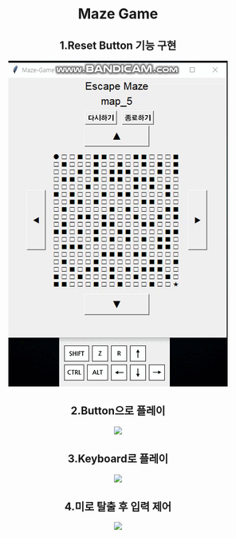 <div align = center>
  <h1>Maze Game</h1>  
  <h2>1.Reset Button 기능 구현</h2>
  <div>
    <a href="Reset Button"><img src = "https://github.com/seokho94/PORTFOLIO/blob/main/PythonProject/mazeGame/images/reset_button.gif"></a>
  </div>  
  <h2>2.Button으로 플레이</h2>
  <div>
    <a href="Button Play"><img src = "https://github.com/seokho94/PORTFOLIO/blob/main/PythonProject/mazeGame/images/button_play.gif"></a>
  </div>  
  <h2>3.Keyboard로 플레이</h2>
  <div>
    <a href="Keyboard Play"><img src = "https://github.com/seokho94/PORTFOLIO/blob/main/PythonProject/mazeGame/images/keyboard_play.gif"></a>
  </div>  
  
  <h2>4.미로 탈출 후 입력 제어</h2>
  <div>
    <a href="after Escape"><img src = "https://github.com/seokho94/PORTFOLIO/blob/main/PythonProject/mazeGame/images/escape.gif"></a>
  </div>
</div>
